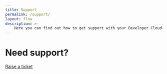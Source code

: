 ```yaml
---
title: Support
permalink: /support/
layout: flow
description: >-
    Here you can find out how to get support with your Developer Cloud products.
---
```


<div class="text-center padded-row">
    <h1>Need support?</h1>
    <a href="https://servicedesk.linaro.org/servicedesk/customer/portal/11" class="btn btn-support">Raise a ticket</a>
</div>